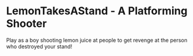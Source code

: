 # LemonTakesAStand - A Platforming Shooter
 Play as a boy shooting lemon juice at people to get revenge at the person who destroyed your stand!
